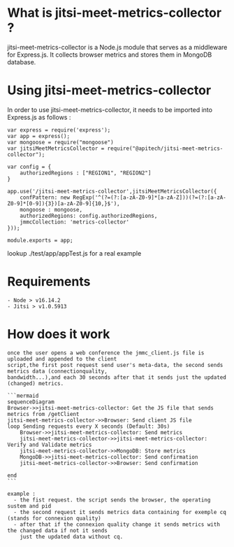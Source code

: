 
# What is jitsi-meet-metrics-collector ?
jitsi-meet-metrics-collector is a Node.js module that serves as a middleware for Express.js. It collects browser metrics and stores them in MongoDB database.

# Using jitsi-meet-metrics-collector

In order to use jitsi-meet-metrics-collector, it needs to be imported into Express.js as follows : 

    var express = require('express');
    var app = express();
    var mongoose = require("mongoose")
    var jitsiMeetMetricsCollector = require("@apitech/jitsi-meet-metrics-collector");
    
    var config = {
        authorizedRegions : ["REGION1", "REGION2"]
    }
    
    app.use('/jitsi-meet-metrics-collector',jitsiMeetMetricsCollector({
        confPattern: new RegExp('^(?=(?:[a-zA-Z0-9]*[a-zA-Z]))(?=(?:[a-zA-Z0-9]*[0-9]){3})[a-zA-Z0-9]{10,}$'),
        mongoose : mongoose,
        authorizedRegions: config.authorizedRegions,
        jmmcCollection: 'metrics-collector'
    }));
    
    module.exports = app;

lookup ./test/app/appTest.js for a real example

# Requirements

    - Node > v16.14.2
    - Jitsi > v1.0.5913

# How does it work

    once the user opens a web conference the jmmc_client.js file is uploaded and appended to the client 
    script,the first post request send user's meta-data, the second sends metrics data (connectionquality,
    bandwidth...),and each 30 seconds after that it sends just the updated (changed) metrics. 

    ```mermaid
    sequenceDiagram
    Browser->>jitsi-meet-metrics-collector: Get the JS file that sends metrics from /getClient
    jitsi-meet-metrics-collector->>Browser: Send client JS file
    loop Sending requests every X seconds (Default: 30s)
        Browser->>jitsi-meet-metrics-collector: Send metrics
        jitsi-meet-metrics-collector->>jitsi-meet-metrics-collector: Verify and Validate metrics
        jitsi-meet-metrics-collector->>MongoDB: Store metrics
        MongoDB->>jitsi-meet-metrics-collector: Send confirmation
        jitsi-meet-metrics-collector->>Browser: Send confirmation
        
    end
    ```
    
    example :
      - the fist request. the script sends the browser, the operating sustem and pid
      - the second request it sends metrics data containing for exemple cq (stands for connexion quality)
      - after that if the connexion quality change it sends metrics with the changed data if not it sends 
        just the updated data without cq.
